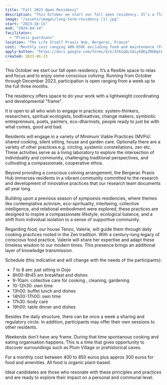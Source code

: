 ```yaml
---
title: "Fall 2023 Open Residency"
description: "This October we start our fall open residency. It’s a flexible space to relax and focus and to enjoy some conscious coliving. Running from October through December 2023, participation is open ranging from a week up to the full three months."
image: "/assets/images/long-term-residency (1).jpg"
start: "2023-10-15"
end: "2024-04-14"
facilitator:
  - "Praxis guardians"
location: "The Life Itself Praxis Hub, Bergerac, France"
cost: "Monthly cost ranging 400-850€ excluding food and maintenance (Food is approx €300 a month)."
apply-button: "https://docs.google.com/forms/d/e/1FAIpQLSdiykDKyZR6DgtPKeYuNePy9sWc-qkIc4BVfKBRjkFWKvFp-g/viewform"
created: 2023-06-23
---
```


This October we start our fall open residency. It’s a flexible space to relax and focus and to enjoy some conscious coliving. Running from October through December 2023, participation is open ranging from a week up to the full three months.

The residency offers space to do your work with a lightweight coordinating and developmental "frame".

It is open to all who wish to engage in practices: system-thinkers, researchers, spiritual ecologists, bodhisattvas, change makers, symbiotic entrepreneurs, poets, painters, eco-dharmists, people ready to just be with what comes, good and bad.

Residents will engage in a variety of Minimum Viable Practices (MVPs): shared cooking, silent sitting, house and garden care. Optionally there are a variety of other practices e.g. circling, systemic constellations, zen etc. These activities serve as a living laboratory to explore the intersection of individuality and community, challenging traditional perspectives, and cultivating a compassionate, cooperative ethos.

Beyond providing a conscious coliving arrangement, the Bergerac Praxis Hub immerses residents in a vibrant community committed to the research and development of innovative practices that our research team documents all year long.

Building upon a previous season of sympoesis residencies, where themes like contemplative activism, eco-spirituality, interbeing, collective intelligence, and relational embodiment were explored, these practices are designed to inspire a compassionate lifestyle, ecological balance, and a shift from individual isolation to a sense of supportive community. 

Regarding food, our house Tenzo, Valerie, will guide them through daily cooking practices rooted in the Zen 
tradition. With a century-long legacy of conscious food practice, Valerie will share her expertise and adapt 
these timeless wisdom to our modern times. This presence brings an additional layer of knowledge transmission.

Schedule (this indicative and will change with the needs of the participants):

- 7 to 8 am: just sitting in Dojo 
- 8h00-8h45 am  breakfast and dishes 
- 9-10am: collective care for cooking , cleaning, gardening
- 10-12h30: own time
- 13h00: buffet lunch and dishes
- 14h00-17h00: own time
- 17h30: body care 
- 19h00: table dinner and dishes

Besides the daily structure, there can be once a week a sharing and regulatory circle. In addition, participants may offer their own sessions to other residents.

Weekends don't have any frame. During that time spontanous cooking and eating organisation happens. This is a time that gives opportunity to discover surroundings such as Plum Village or prehistorical caves. 

For a monthly cost between 400 to 850 euros plus approx 300 euros for food and amenities. All food is organic plant-based.

Ideal candidates are those who resonate with these principles and practices and are ready to explore their impact on a 
personal and communal level.
